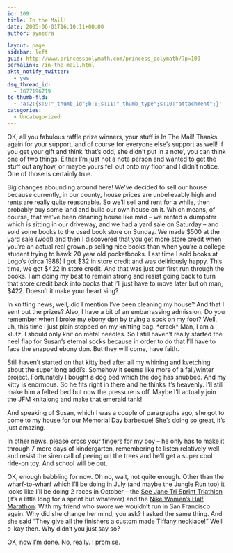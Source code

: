 ```yaml
---
id: 109
title: In the Mail!
date: 2005-06-01T16:10:11+00:00
author: synedra

layout: page
sidebar: left
guid: http://www.princesspolymath.com/princess_polymath/?p=109
permalink: /in-the-mail.html
aktt_notify_twitter:
  - yes
dsq_thread_id:
  - 1877196719
tc-thumb-fld:
  - 'a:2:{s:9:"_thumb_id";b:0;s:11:"_thumb_type";s:10:"attachment";}'
categories:
  - Uncategorized
---
```

OK, all you fabulous raffle prize winners, your stuff is In The Mail! Thanks again for your support, and of course for everyone else&#8217;s support as well! If you get your gift and think &#8216;that&#8217;s odd, she didn&#8217;t put in a note&#8217;, you can think one of two things. Either I&#8217;m just not a note person and wanted to get the stuff out anyhow, or maybe yours fell out onto my floor and I didn&#8217;t notice. One of those is certainly true.
  
Big changes abounding around here! We&#8217;ve decided to sell our house because currently, in our county, house prices are unbelievably high and rents are really quite reasonable. So we&#8217;ll sell and rent for a while, then probably buy some land and build our own house on it. Which means, of course, that we&#8217;ve been cleaning house like mad &#8211; we rented a dumpster which is sitting in our driveway, and we had a yard sale on Saturday &#8211; and sold some books to the used book store on Sunday. We made $500 at the yard sale (woo!) and then I discovered that you get more store credit when you&#8217;re an actual real grownup selling nice books than when you&#8217;re a college student trying to hawk 20 year old pocketbooks. Last time I sold books at Logo&#8217;s (circa 1988) I got $32 in store credit and was deliriously happy. This time, we got $422 in store credit. And that was just our first run through the books. I am doing my best to remain strong and resist going back to turn that store credit back into books that I&#8217;ll just have to move later but oh man, $422. Doesn&#8217;t it make your heart sing?
  
In knitting news, well, did I mention I&#8217;ve been cleaning my house? And that I sent out the prizes? Also, I have a bit of an embarrassing admission. Do you remember when I broke my ebony dpn by trying a sock on my foot? Well, uh, this time I just plain stepped on my knitting bag. \*crack\* Man, I am a klutz. I should only knit on metal needles. So I still haven&#8217;t really started the heel flap for Susan&#8217;s eternal socks because in order to do that I&#8217;ll have to face the snapped ebony dpn. But they will come, have faith.
  
Still haven&#8217;t started on that kitty bed after all my whining and kvetching about the super long addi&#8217;s. Somehow it seems like more of a fall/winter project. Fortunately I bought a dog bed which the dog has snubbed. And my kitty is enormous. So he fits right in there and he thinks it&#8217;s heavenly. I&#8217;ll still make him a felted bed but now the pressure is off. Maybe I&#8217;ll actually join the JFM knitalong and make that emerald tank!
  
And speaking of Susan, which I was a couple of paragraphs ago, she got to come to my house for our Memorial Day barbecue! She&#8217;s doing so great, it&#8217;s just amazing.
  
In other news, please cross your fingers for my boy &#8211; he only has to make it through 7 more days of kindergarten, remembering to listen relatively well and resist the siren call of peeing on the trees and he&#8217;ll get a super cool ride-on toy. And school will be out.
  
OK, enough babbling for now. Oh no, wait, not quite enough. Other than the wharf-to-wharf which I&#8217;ll be doing in July (and maybe the Jungle Run too) it looks like I&#8217;ll be doing 2 races in October &#8211; the [See Jane Tri Sprint Triathlon](http://envirosports.com/events/displayevent.php?eventid=1347) (it&#8217;s a little long for a sprint but whatever) and the [Nike Women&#8217;s Half Marathon](http://www.nike.com/nikemarathon/). With my friend who swore we wouldn&#8217;t run in San Francisco again. Why did she change her mind, you ask? I asked the same thing. And she said &#8220;They give all the finishers a custom made Tiffany necklace!&#8221; Well o-kay then. Why didn&#8217;t you just say so?
  
OK, now I&#8217;m done. No, really. I promise.